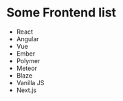 # Some Frontend list
* React
* Angular
* Vue
* Ember
* Polymer
* Meteor
* Blaze
* Vanilla JS
* Next.js
